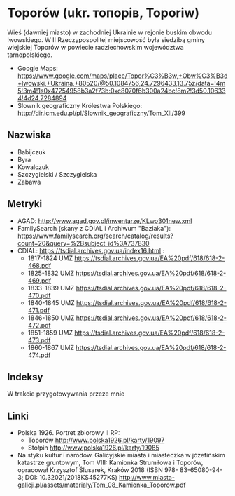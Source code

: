 # Toporów (ukr. топорів, Toporiw)
Wieś (dawniej miasto) w zachodniej Ukrainie w rejonie buskim obwodu lwowskiego. W II Rzeczypospolitej miejscowość była siedzibą gminy wiejskiej Toporów w powiecie radziechowskim województwa tarnopolskiego.

+ Google Maps: https://www.google.com/maps/place/Topor%C3%B3w,+Obw%C3%B3d+lwowski,+Ukraina,+80520/@50.1084756,24.7296433,13.75z/data=!4m5!3m4!1s0x47254958b3a2f73b:0xc8070f6b300a24bc!8m2!3d50.106334!4d24.7284894
+ Słownik geograficzny Królestwa Polskiego: http://dir.icm.edu.pl/pl/Slownik_geograficzny/Tom_XII/399

## Nazwiska
+ Babijczuk
+ Byra
+ Kowalczuk
+ Szczygielski / Szczygielska
+ Zabawa

## Metryki
+ AGAD: http://www.agad.gov.pl/inwentarze/KLwo301new.xml
+ FamilySearch (skany z CDIAL i Archiwum "Baziaka"): https://www.familysearch.org/search/catalog/results?count=20&query=%2Bsubject_id%3A737830
+ CDIAL: https://tsdial.archives.gov.ua/index16.html :
    + 1817-1824 UMZ https://tsdial.archives.gov.ua/EA%20pdf/618/618-2-468.pdf
    + 1825-1832 UMZ https://tsdial.archives.gov.ua/EA%20pdf/618/618-2-469.pdf
    + 1833-1839 UMZ https://tsdial.archives.gov.ua/EA%20pdf/618/618-2-470.pdf
    + 1840-1845 UMZ https://tsdial.archives.gov.ua/EA%20pdf/618/618-2-471.pdf
    + 1846-1850 UMZ https://tsdial.archives.gov.ua/EA%20pdf/618/618-2-472.pdf
    + 1851-1859 UMZ https://tsdial.archives.gov.ua/EA%20pdf/618/618-2-473.pdf
    + 1860-1867 UMZ https://tsdial.archives.gov.ua/EA%20pdf/618/618-2-474.pdf

## Indeksy
W trakcie przygotowywania przeze mnie

## Linki
+ Polska 1926. Portret zbiorowy II RP:
    + Toporów http://www.polska1926.pl/karty/19097
    + Stołpin http://www.polska1926.pl/karty/19085 
+ Na styku kultur i narodów. Galicyjskie miasta i miasteczka w józefińskim katastrze gruntowym, Tom VIII: Kamionka Strumiłowa i Toporów, opracował Krzysztof Ślusarek, Kraków 2018 (ISBN 978- 83-65080-94-3; DOI: 10.32021/2018KS45277KS) http://www.miasta-galicji.pl/assets/materialy/Tom_08_Kamionka_Toporow.pdf
